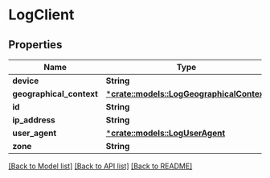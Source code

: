 # LogClient

## Properties
Name | Type | Description | Notes
------------ | ------------- | ------------- | -------------
**device** | **String** |  | [optional] 
**geographical_context** | [***crate::models::LogGeographicalContext**](LogGeographicalContext.md) |  | [optional] 
**id** | **String** |  | [optional] 
**ip_address** | **String** |  | [optional] 
**user_agent** | [***crate::models::LogUserAgent**](LogUserAgent.md) |  | [optional] 
**zone** | **String** |  | [optional] 

[[Back to Model list]](../README.md#documentation-for-models) [[Back to API list]](../README.md#documentation-for-api-endpoints) [[Back to README]](../README.md)


